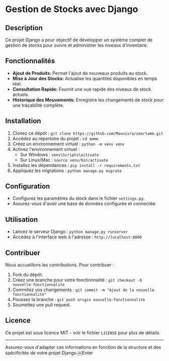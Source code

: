 
# Gestion de Stocks avec Django

## Description
Ce projet Django a pour objectif de développer un système complet de gestion de stocks pour suivre et administrer les niveaux d'inventaire.

## Fonctionnalités
- **Ajout de Produits:** Permet l'ajout de nouveaux produits au stock.
- **Mise à Jour des Stocks:** Actualise les quantités disponibles en temps réel.
- **Consultation Rapide:** Fournit une vue rapide des niveaux de stock actuels.
- **Historique des Mouvements:** Enregistre les changements de stock pour une traçabilité complète.

## Installation
1. Clonez ce dépôt : `git clone https://github.com/Mavuisra/smartamm.git`
2. Accédez au répertoire du projet : `cd ammm`
3. Créez un environnement virtuel : `python -m venv venv`
4. Activez l'environnement virtuel : 
   - Sur Windows : `venv\Scripts\activate`
   - Sur Linux/Mac : `source venv/bin/activate`
5. Installez les dépendances : `pip install -r requirements.txt`
6. Appliquez les migrations : `python manage.py migrate`

## Configuration
- Configurez les paramètres du stock dans le fichier `settings.py`.
- Assurez-vous d'avoir une base de données configurée et connectée.

## Utilisation
- Lancez le serveur Django : `python manage.py runserver`
- Accédez à l'interface web à l'adresse : `http://localhost:8000`

## Contribuer
Nous accueillons les contributions. Pour contribuer :
1. Fork du dépôt.
2. Créez une branche pour votre fonctionnalité : `git checkout -b nouvelle-fonctionnalite`
3. Commitez vos changements : `git commit -m "Ajout de la nouvelle fonctionnalité"`
4. Poussez la branche : `git push origin nouvelle-fonctionnalite`
5. Soumettez une pull request.

## Licence
Ce projet est sous licence MIT - voir le fichier `LICENSE` pour plus de détails.

---

Assurez-vous d'adapter ces informations en fonction de la structure et des spécificités de votre projet Django.￼Enter
